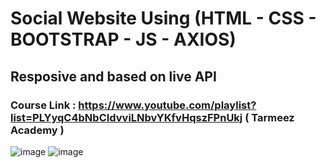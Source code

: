 # Social Website Using (HTML - CSS - BOOTSTRAP - JS - AXIOS)
## Resposive and based on live API 
### Course Link : https://www.youtube.com/playlist?list=PLYyqC4bNbCIdvviLNbvYKfvHqszFPnUkj ( Tarmeez Academy )
![image](https://github.com/user-attachments/assets/5beefd87-5eca-4e7c-b044-603fb9157a35)
![image](https://github.com/user-attachments/assets/7df20067-ce4c-47cd-977b-859927401596)
